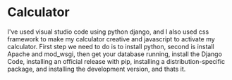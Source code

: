 # Calculator
I've used visual studio code using python django, and I also used css framework to make my calculator creative and javascript to activate my calculator.
First step we need to do is to install python, second is install Apache and mod_wsgi, then get your database running, install the Django Code, installing an official release with pip, installing a distribution-specific package, and installing the development version, and thats it. 
